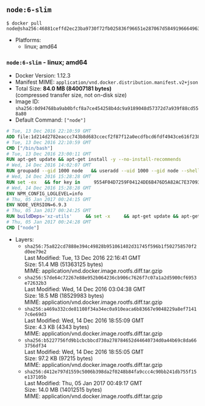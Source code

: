 ## `node:6-slim`

```console
$ docker pull node@sha256:46881ceffd2ec23ba9730f72fb025836f96651e287067d5849196664963804f8
```

-	Platforms:
	-	linux; amd64

### `node:6-slim` - linux; amd64

-	Docker Version: 1.12.3
-	Manifest MIME: `application/vnd.docker.distribution.manifest.v2+json`
-	Total Size: **84.0 MB (84007181 bytes)**  
	(compressed transfer size, not on-disk size)
-	Image ID: `sha256:0d94768ba9ab0bfcf8a7ce454258b4dc9a9189048d57372d7a939f88cd558a80`
-	Default Command: `["node"]`

```dockerfile
# Tue, 13 Dec 2016 22:10:59 GMT
ADD file:1d214d2782eaccc743b8d683ccecf2f87f12a0ecdfbcd6fdf4943ce616f23870 in / 
# Tue, 13 Dec 2016 22:10:59 GMT
CMD ["/bin/bash"]
# Tue, 13 Dec 2016 23:00:11 GMT
RUN apt-get update && apt-get install -y --no-install-recommends 		ca-certificates 		curl 		wget 	&& rm -rf /var/lib/apt/lists/*
# Wed, 14 Dec 2016 14:02:07 GMT
RUN groupadd --gid 1000 node   && useradd --uid 1000 --gid node --shell /bin/bash --create-home node
# Wed, 14 Dec 2016 15:28:28 GMT
RUN set -ex   && for key in     9554F04D7259F04124DE6B476D5A82AC7E37093B     94AE36675C464D64BAFA68DD7434390BDBE9B9C5     0034A06D9D9B0064CE8ADF6BF1747F4AD2306D93     FD3A5288F042B6850C66B31F09FE44734EB7990E     71DCFD284A79C3B38668286BC97EC7A07EDE3FC1     DD8F2338BAE7501E3DD5AC78C273792F7D83545D     B9AE9905FFD7803F25714661B63B535A4C206CA9     C4F0DFFF4E8C1A8236409D08E73BC641CC11F4C8   ; do     gpg --keyserver ha.pool.sks-keyservers.net --recv-keys "$key";   done
# Wed, 14 Dec 2016 15:28:28 GMT
ENV NPM_CONFIG_LOGLEVEL=info
# Thu, 05 Jan 2017 00:24:15 GMT
ENV NODE_VERSION=6.9.3
# Thu, 05 Jan 2017 00:24:25 GMT
RUN buildDeps='xz-utils'     && set -x     && apt-get update && apt-get install -y $buildDeps --no-install-recommends     && rm -rf /var/lib/apt/lists/*     && curl -SLO "https://nodejs.org/dist/v$NODE_VERSION/node-v$NODE_VERSION-linux-x64.tar.xz"     && curl -SLO "https://nodejs.org/dist/v$NODE_VERSION/SHASUMS256.txt.asc"     && gpg --batch --decrypt --output SHASUMS256.txt SHASUMS256.txt.asc     && grep " node-v$NODE_VERSION-linux-x64.tar.xz\$" SHASUMS256.txt | sha256sum -c -     && tar -xJf "node-v$NODE_VERSION-linux-x64.tar.xz" -C /usr/local --strip-components=1     && rm "node-v$NODE_VERSION-linux-x64.tar.xz" SHASUMS256.txt.asc SHASUMS256.txt     && apt-get purge -y --auto-remove $buildDeps     && ln -s /usr/local/bin/node /usr/local/bin/nodejs
# Thu, 05 Jan 2017 00:24:28 GMT
CMD ["node"]
```

-	Layers:
	-	`sha256:75a822cd7888e394c49828b951061402d31745f596b1f502758570f2d0ee79e2`  
		Last Modified: Tue, 13 Dec 2016 22:16:41 GMT  
		Size: 51.4 MB (51363125 bytes)  
		MIME: application/vnd.docker.image.rootfs.diff.tar.gzip
	-	`sha256:57de64c72267e88e952b064236cb906c7626f7c07a1a2d5900cf6953e72632b3`  
		Last Modified: Wed, 14 Dec 2016 03:04:38 GMT  
		Size: 18.5 MB (18529983 bytes)  
		MIME: application/vnd.docker.image.rootfs.diff.tar.gzip
	-	`sha256:a469a332cde81108f34a34ec0a910eaca6b83667e9048229a8ef71417c6e69d3`  
		Last Modified: Wed, 14 Dec 2016 18:55:09 GMT  
		Size: 4.3 KB (4343 bytes)  
		MIME: application/vnd.docker.image.rootfs.diff.tar.gzip
	-	`sha256:b5227756fd9b1cbcbbcd730a278784652d44640734d0a44b69c8da663756df34`  
		Last Modified: Wed, 14 Dec 2016 18:55:05 GMT  
		Size: 97.2 KB (97215 bytes)  
		MIME: application/vnd.docker.image.rootfs.diff.tar.gzip
	-	`sha256:d412e797d1559c5006b398da2f0248b84fa9ccc4c90bb241db755f15e137105b`  
		Last Modified: Thu, 05 Jan 2017 00:49:17 GMT  
		Size: 14.0 MB (14012515 bytes)  
		MIME: application/vnd.docker.image.rootfs.diff.tar.gzip
